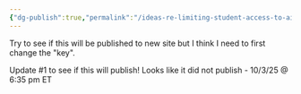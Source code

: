 ```yaml
---
{"dg-publish":true,"permalink":"/ideas-re-limiting-student-access-to-ai/","created":"2025-10-03T09:56:35.080-04:00","updated":"2025-10-03T18:25:45.758-04:00"}
---
```


Try to see if this will be published to new site but I think I need to first change the "key".

Update #1 to see if this will publish!
Looks like it did not publish - 10/3/25 @ 6:35 pm ET
